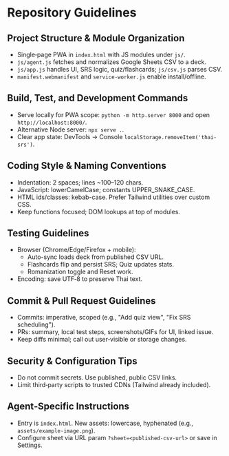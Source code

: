 # Repository Guidelines

## Project Structure & Module Organization
- Single‑page PWA in `index.html` with JS modules under `js/`.
- `js/agent.js` fetches and normalizes Google Sheets CSV to a deck.
- `js/app.js` handles UI, SRS logic, quiz/flashcards; `js/csv.js` parses CSV.
- `manifest.webmanifest` and `service-worker.js` enable install/offline.

## Build, Test, and Development Commands
- Serve locally for PWA scope: `python -m http.server 8000` and open `http://localhost:8000/`.
- Alternative Node server: `npx serve .`.
- Clear app state: DevTools → Console `localStorage.removeItem('thai-srs')`.

## Coding Style & Naming Conventions
- Indentation: 2 spaces; lines ~100–120 chars.
- JavaScript: lowerCamelCase; constants UPPER_SNAKE_CASE.
- HTML ids/classes: kebab-case. Prefer Tailwind utilities over custom CSS.
- Keep functions focused; DOM lookups at top of modules.

## Testing Guidelines
- Browser (Chrome/Edge/Firefox + mobile):
  - Auto-sync loads deck from published CSV URL.
  - Flashcards flip and persist SRS; Quiz updates stats.
  - Romanization toggle and Reset work.
- Encoding: save UTF‑8 to preserve Thai text.

## Commit & Pull Request Guidelines
- Commits: imperative, scoped (e.g., "Add quiz view", "Fix SRS scheduling").
- PRs: summary, local test steps, screenshots/GIFs for UI, linked issue.
- Keep diffs minimal; call out user‑visible or storage changes.

## Security & Configuration Tips
- Do not commit secrets. Use published, public CSV links.
- Limit third‑party scripts to trusted CDNs (Tailwind already included).

## Agent‑Specific Instructions
- Entry is `index.html`. New assets: lowercase, hyphenated (e.g., `assets/example-image.png`).
- Configure sheet via URL param `?sheet=<published-csv-url>` or save in Settings.
